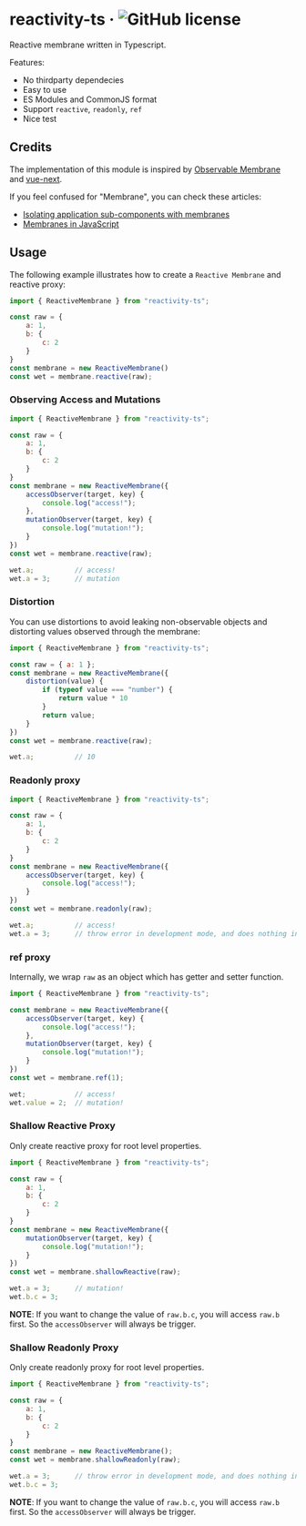 # reactivity-ts &middot; ![GitHub license](https://img.shields.io/badge/license-MIT-blue.svg)

Reactive membrane written in Typescript.

Features:
    
- No thirdparty dependecies
- Easy to use
- ES Modules and CommonJS format
- Support `reactive`, `readonly`, `ref`
- Nice test

## Credits

The implementation of this module is inspired by [Observable Membrane](https://github.com/salesforce/observable-membrane) and [vue-next](https://github.com/vuejs/vue-next).

If you feel confused for "Membrane", you can check these articles:

- [Isolating application sub-components with membranes](https://tvcutsem.github.io/membranes)
- [Membranes in JavaScript](https://tvcutsem.github.io/js-membranes)

## Usage

The following example illustrates how to create a `Reactive Membrane` and reactive proxy:
```javascript
import { ReactiveMembrane } from "reactivity-ts";

const raw = {
    a: 1,
    b: {
        c: 2
    }
}
const membrane = new ReactiveMembrane()
const wet = membrane.reactive(raw);
```

### Observing Access and Mutations

```javascript
import { ReactiveMembrane } from "reactivity-ts";

const raw = {
    a: 1,
    b: {
        c: 2
    }
}
const membrane = new ReactiveMembrane({
    accessObserver(target, key) {
        console.log("access!");
    },
    mutationObserver(target, key) {
        console.log("mutation!");
    }
})
const wet = membrane.reactive(raw);

wet.a;          // access!
wet.a = 3;      // mutation
```

### Distortion

You can use distortions to avoid leaking non-observable objects and distorting values observed through the membrane:
```javascript
import { ReactiveMembrane } from "reactivity-ts";

const raw = { a: 1 };
const membrane = new ReactiveMembrane({
    distortion(value) {
        if (typeof value === "number") {
            return value * 10
        }
        return value;
    }
})
const wet = membrane.reactive(raw);

wet.a;          // 10
```

### Readonly proxy

```javascript
import { ReactiveMembrane } from "reactivity-ts";

const raw = {
    a: 1,
    b: {
        c: 2
    }
}
const membrane = new ReactiveMembrane({
    accessObserver(target, key) {
        console.log("access!");
    }
})
const wet = membrane.readonly(raw);

wet.a;          // access!
wet.a = 3;      // throw error in development mode, and does nothing in production mode.
```

### ref proxy

Internally, we wrap `raw` as an object which has getter and setter function.

```javascript
import { ReactiveMembrane } from "reactivity-ts";

const membrane = new ReactiveMembrane({
    accessObserver(target, key) {
        console.log("access!");
    },
    mutationObserver(target, key) {
        console.log("mutation!");
    }
})
const wet = membrane.ref(1);

wet;            // access!
wet.value = 2;  // mutation!
```

### Shallow Reactive Proxy

Only create reactive proxy for root level properties.

```javascript
import { ReactiveMembrane } from "reactivity-ts";

const raw = {
    a: 1,
    b: {
        c: 2
    }
}
const membrane = new ReactiveMembrane({
    mutationObserver(target, key) {
        console.log("mutation!");
    }
})
const wet = membrane.shallowReactive(raw);

wet.a = 3;      // mutation!
wet.b.c = 3;
```

__NOTE__: If you want to change the value of `raw.b.c`, you will access `raw.b` first. So the `accessObserver` will always be trigger.

### Shallow Readonly Proxy

Only create readonly proxy for root level properties.

```javascript
import { ReactiveMembrane } from "reactivity-ts";

const raw = {
    a: 1,
    b: {
        c: 2
    }
}
const membrane = new ReactiveMembrane();
const wet = membrane.shallowReadonly(raw);

wet.a = 3;      // throw error in development mode, and does nothing in production mode.
wet.b.c = 3;
```

__NOTE__: If you want to change the value of `raw.b.c`, you will access `raw.b` first. So the `accessObserver` will always be trigger.
